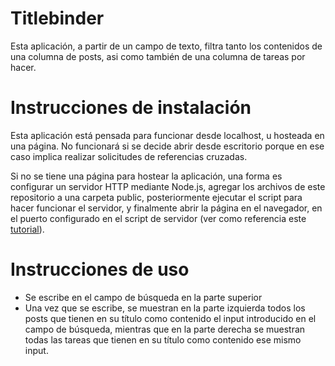 # Titlebinder

Esta aplicación, a partir de un campo de texto, filtra tanto los contenidos de una columna de posts, asi como también de una columna de tareas por hacer. 

# Instrucciones de instalación

Esta aplicación está pensada para funcionar desde localhost, u hosteada en una página. No funcionará si se decide abrir desde escritorio porque en ese caso implica realizar solicitudes de referencias cruzadas.

Si no se tiene una página para hostear la aplicación, una forma es configurar un servidor HTTP mediante Node.js, agregar los archivos de este repositorio a una carpeta public, posteriormente ejecutar el script para hacer funcionar el servidor, y finalmente abrir la página en el navegador, en el puerto configurado en el script de servidor (ver como referencia este [tutorial](https://scotch.io/tutorials/creating-a-single-page-todo-app-with-node-and-angular)).


# Instrucciones de uso

- Se escribe en el campo de búsqueda en la parte superior 
- Una vez que se escribe, se muestran en la parte izquierda todos los posts que tienen en su título como contenido el input introducido en el campo de búsqueda, mientras que en la parte derecha se muestran todas las tareas que tienen en su título como contenido ese mismo input. 
